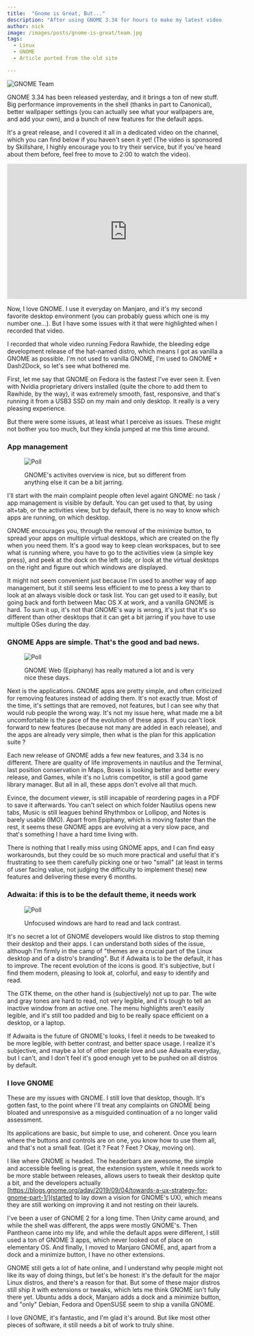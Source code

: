 ```yaml
---
title:  "Gnome is Great, But..."
description: "After using GNOME 3.34 for hours to make my latest video, I had time to reflect on what I feel is missing, and what GNOME's problems are."
author: nick
image: /images/posts/gnome-is-great/team.jpg
tags:
  - Linux
  - GNOME
  - Article ported from the old site

---
```


![GNOME Team](/images/posts/gnome-is-great/team.jpg)


GNOME 3.34 has been released yesterday, and it brings a ton of new stuff. Big performance improvements in the shell (thanks in part to Canonical), better wallpaper settings (you can actually see what your wallpapers are, and add your own), and a bunch of new features for the default apps.

It's a great release, and I covered it all in a dedicated video on the channel, which you can find below if you haven't seen it yet! (The video is sponsored by Skillshare, I highly encourage you to try their service, but if you've heard about them before, feel free to move to 2:00 to watch the video).

<p align="center" > <iframe width="560" height="315" src="https://www.youtube.com/embed/ElfpeiDHbwE" frameborder="0" allow="accelerometer; autoplay; encrypted-media; gyroscope; picture-in-picture" allowfullscreen></iframe> </p>

Now, I love GNOME. I use it everyday on Manjaro, and it's my second favorite desktop environment (you can probably guess which one is my number one...). But I have some issues with it that were highlighted when I recorded that video.

I recorded that whole video running Fedora Rawhide, the bleeding edge development release of the hat-named distro, which means I got as vanilla a GNOME as possible. I'm not used to vanilla GNOME, I'm used to GNOME + Dash2Dock, so let's see what bothered me.

First, let me say that GNOME on Fedora is the fastest I've ever seen it. Even with Nvidia proprietary drivers installed (quite the chore to add them to Rawhide, by the way), it was extremely smooth, fast, responsive, and that's running it from a USB3 SSD on my main and only desktop. It really is a very pleasing experience.

But there were some issues, at least what I perceive as issues. These might not bother you too much, but they kinda jumped at me this time around.

### App management

<figure markdown="1">

![Poll](/images/posts/gnome-is-great/apps.png)

<figcaption>GNOME's activites overview is nice, but so different from anything else it can be a bit jarring.</figcaption>
</figure>

I'll start with the main complaint people often level againt GNOME: no task / app management is visible by default. You can get used to that, by using alt+tab, or the activities view, but by default, there is no way to know which apps are running, on which desktop.

GNOME encourages you, through the removal of the minimize button, to spread your apps on multiple virtual desktops, which are created on the fly when you need them. It's a good way to keep clean workspaces, but to see what is running where, you have to go to the activities view (a simple key press), and peek at the dock on the left side, or look at the virtual desktops on the right and figure out which windows are displayed.

It might not seem convenient just because I'm used to another way of app management, but it still seems less efficient to me to press a key than to look at an always visible dock or task list. You can get used to it easily, but going back and forth between Mac OS X at work, and a vanilla GNOME is hard. To sum it up, it's not that GNOME's way is wrong, it's just that it's so different than other desktops that it can get a bit jarring if you have to use multiple OSes during the day.

### GNOME Apps are simple. That's the good and bad news.


<figure markdown="1">

![Poll](/images/posts/gnome-is-great/epiphany.png)

<figcaption>GNOME Web (Epiphany) has really matured a lot and is very nice these days.</figcaption>
</figure>


Next is the applications. GNOME apps are pretty simple, and often criticized for removing features instead of adding them. It's not exactly true. Most of the time, it's settings that are removed, not features, but I can see why that would rub people the wrong way. It's not my issue here, what made me a bit uncomfortable is the pace of the evolution of these apps. If you can't look forward to new features (because not many are added in each release), and the apps are already very simple, then what is the plan for this application suite ?

Each new release of GNOME adds a few new features, and 3.34 is no different. There are quality of life improvements in nautilus and the Terminal, last position conservation in Maps, Boxes is looking better and better every release, and Games, while it's no Lutris competitor, is still a good game library manager. But all in all, these apps don't evolve all that much.

Evince, the document viewer, is still incapable of reordering pages in a PDF to save it afterwards. You can't select on which folder Nautilus opens new tabs, Music is still leagues behind Rhythmbox or Lollipop, and Notes is barely usable (IMO). Apart from Epiphany, which is moving faster than the rest, it seems these GNOME apps are evolving at a very slow pace, and that's something I have a hard time living with.

There is nothing that I really miss using GNOME apps, and I can find easy workarounds, but they could be so much more practical and useful that it's frustrating to see them carefully picking one or two "small" (at least in terms of user facing value, not judging the difficulty to implement these) new features and delivering these every 6 months.

### Adwaita: if this is to be the default theme, it needs work


<figure markdown="1">

![Poll](/images/posts/gnome-is-great/nautilus.png)

<figcaption>Unfocused windows are hard to read and lack contrast.</figcaption>
</figure>

It's no secret a lot of GNOME developers would like distros to stop theming their desktop and their apps. I can understand both sides of the issue, although I'm firmly in the camp of "themes are a crucial part of the Linux desktop and of a distro's branding". But if Adwaita is to be the default, it has to improve. The recent evolution of the icons is good. It's subjective, but I find them modern, pleasing to look at, colorful, and easy to identify and read.

The GTK theme, on the other hand is (subjectively) not up to par. The wite and gray tones are hard to read, not very legible, and it's tough to tell an inactive window from an active one. The menu highlights aren't easily legible, and it's still too padded and big to be really space efficient on a desktop, or a laptop.

If Adwaita is the future of GNOME's looks, I feel it needs to be tweaked to be more legible, with better contrast, and better space usage. I realize it's subjective, and maybe a lot of other people love and use Adwaita everyday, but I can't, and I don't feel it's good enough yet to be pushed on all distros by default.

### I love GNOME

These are my issues with GNOME. I still love that desktop, though. It's gotten fast, to the point where I'll treat any complaints on GNOME being bloated and unresponsive as a misguided continuation of a no longer valid assessment.

Its applications are basic, but simple to use, and coherent. Once you learn where the buttons and controls are on one, you know how to use them all, and that's not a small feat. (Get it ? Feat ? Feet ? Okay, moving on).

I like where GNOME is headed. The headerbars are awesome, the simple and accessible feeling is great, the extension system, while it needs work to be more stable between releases, allows users to tweak their desktop quite a bit, and the developers actually [https://blogs.gnome.org/aday/2019/09/04/towards-a-ux-strategy-for-gnome-part-1/](started to lay down a vision for GNOME's UX), which means they are still working on improving it and not resting on their laurels.

I've been a user of GNOME 2 for a long time. Then Unity came around, and while the shell was different, the apps were mostly GNOME's. Then Pantheon came into my life, and while the default apps were different, I still used a ton of GNOME 3 apps, which never looked out of place on elementary OS. And finally, I moved to Manjaro GNOME, and, apart from a dock and a minimize button, I have no other extensions.

GNOME still gets a lot of hate online, and I understand why people might not like its way of doing things, but let's be honest: it's the default for the major Linux distros, and there's a reason for that. But some of these major distros still ship it with extensions or tweaks, which lets me think GNOME isn't fully there yet. Ubuntu adds a dock, Manjaro adds a dock and a minimize button, and "only" Debian, Fedora and OpenSUSE seem to ship a vanilla GNOME.

I love GNOME, it's fantastic, and I'm glad it's around. But like most other pieces of software, it still needs a bit of work to truly shine.
